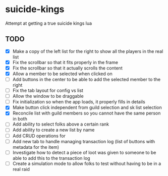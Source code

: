 # suicide-kings
Attempt at getting a true suicide kings lua


## TODO
- [x] Make a copy of the left list for the right to show all the players in the real list
- [x] Fix the scrollbar so that it fits properly in the frame
- [x] Fix the scrollbar so that it actually scrolls the content
- [x] Allow a member to be selected when clicked on
- [ ] Add buttons in the center to be able to add the selected member to the right
- [ ] Fix the tab layout for config vs list
- [ ] Allow the window to be draggable
- [ ] Fix initialization so when the app loads, it properly fills in details
- [x] Make button click independent from guild selection and sk list selection
- [x] Reconcile list with guild members so you cannot have the same person in both
- [ ] Add ability to select folks above a certain rank
- [ ] Add ability to create a new list by name
- [ ] Add CRUD operations for 
- [ ] Add new tab to handle managing transaction log (list of buttons with metadata for the item)
- [ ] Investigate how to detect a piece of loot was given to someone to be able to add this to the transaction log
- [ ] Create a simulation mode to allow folks to test without having to be in a real raid
